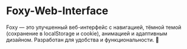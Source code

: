 # Foxy-Web-Interface
Foxy — это улучшенный веб-интерфейс с навигацией, тёмной темой (сохранение в localStorage и cookie), анимацией и адаптивным дизайном. Разработан для удобства и функциональности. 🚀
